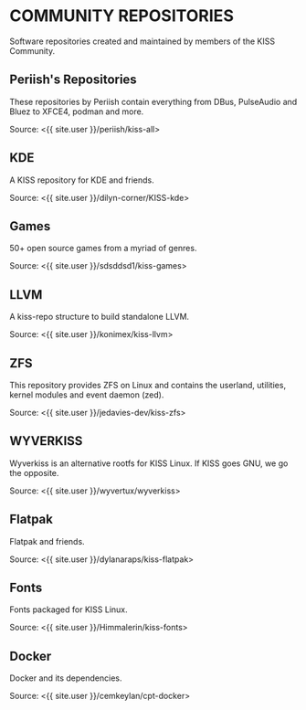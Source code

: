 COMMUNITY REPOSITORIES
======================

Software repositories created and maintained by members of the KISS Community.

Periish's Repositories
----------------------

These repositories by Periish contain everything from DBus, PulseAudio and Bluez
to XFCE4, podman and more.

Source: <{{ site.user }}/periish/kiss-all>

KDE
---

A KISS repository for KDE and friends.

Source: <{{ site.user }}/dilyn-corner/KISS-kde>

Games
-----

50+ open source games from a myriad of genres.

Source: <{{ site.user }}/sdsddsd1/kiss-games>

LLVM
----

A kiss-repo structure to build standalone LLVM.

Source: <{{ site.user }}/konimex/kiss-llvm>

ZFS
---

This repository provides ZFS on Linux and contains the userland, utilities,
kernel modules and event daemon (zed).

Source: <{{ site.user }}/jedavies-dev/kiss-zfs>

WYVERKISS
---------

Wyverkiss is an alternative rootfs for KISS Linux. If KISS goes GNU, we go the
opposite.

Source: <{{ site.user }}/wyvertux/wyverkiss>

Flatpak
-------

Flatpak and friends.

Source: <{{ site.user }}/dylanaraps/kiss-flatpak>

Fonts
-----

Fonts packaged for KISS Linux.

Source: <{{ site.user }}/Himmalerin/kiss-fonts>

Docker
------

Docker and its dependencies.

Source: <{{ site.user }}/cemkeylan/cpt-docker>
